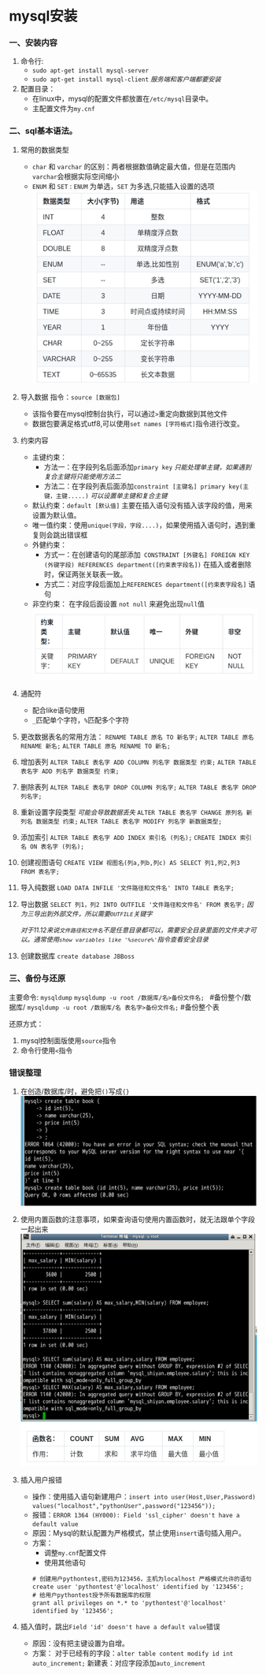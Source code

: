 # mysql安装

### 一、安装内容
1. 命令行:
    - `sudo apt-get install mysql-server`
    - `sudo apt-get install mysql-client`
    *<font size=2>服务端和客户端都要安装</font>*
2. 配置目录：
    - 在linux中，mysql的配置文件都放置在`/etc/mysql`目录中。
    - 主配置文件为`my.cnf`
### 二、sql基本语法。
1. 常用的数据类型
    - `char` 和 `varchar` 的区别：两者根据数值确定最大值，但是在范围内`varchar`会根据实际空间缩小
    - `ENUM` 和 `SET` : `ENUM` 为单选，`SET` 为多选,只能插入设置的选项
    ![avatar](/数据库/MySql/数据类型.png)   

2. 导入数据
    指令：`source [数据包]`  
    - 该指令要在mysql控制台执行，可以通过`>`重定向数据到其他文件
    - 数据包要满足格式utf8,可以使用`set names [字符格式]`指令进行改变。

3. 约束内容
    - 主键约束：
        - 方法一：在字段列名后面添加`primary key` *<font size=2>只能处理单主键，如果遇到复合主键将只能使用方法二</font>*
        - 方法二：在字段列表后面添加`constraint [主键名] primary key(主键，主键.....)`  *<font size=2>可以设置单主键和复合主键</font>*
    - 默认约束：`default [默认值]` 主要在插入语句没有插入该字段的值，用来设置为默认值。
    - 唯一值约束：使用`unique(字段，字段....)`，如果使用插入语句时，遇到重复则会跳出错误框
    - 外健约束：
        - 方式一：在创建语句的尾部添加` CONSTRAINT [外键名] FOREIGN KEY (外键字段) REFERENCES department([约束表字段名])` 在插入或者删除时，保证两张关联表一致。
        - 方式二：对应字段后面加上`REFERENCES department([约束表字段名]` 语句
    - 非空约束： 在字段后面设置 `not null` 来避免出现`null`值
    ![avatar](/数据库/MySql/约束内容.png) 

4. 通配符
    - 配合like语句使用
    - `_`匹配单个字符，`%`匹配多个字符

5. 更改数据表名的常用方法：
    `RENAME TABLE 原名 TO 新名字;`
    `ALTER TABLE 原名 RENAME 新名;`
    `ALTER TABLE 原名 RENAME TO 新名;`

6. 增加表列
    `ALTER TABLE 表名字 ADD COLUMN 列名字 数据类型 约束;` 
    `ALTER TABLE 表名字 ADD 列名字 数据类型 约束;`

7. 删除表列
    `ALTER TABLE 表名字 DROP COLUMN 列名字;`
    `ALTER TABLE 表名字 DROP 列名字;`

8. 重新设置字段类型
*<font size=2>可能会导致数据丢失</font>*
    `ALTER TABLE 表名字 CHANGE 原列名 新列名 数据类型 约束;`
    `ALTER TABLE 表名字 MODIFY 列名字 新数据类型;`

9. 添加索引 
    `ALTER TABLE 表名字 ADD INDEX 索引名 (列名);`
    `CREATE INDEX 索引名 ON 表名字 (列名);`

10. 创建视图语句
    `CREATE VIEW 视图名(列a,列b,列c) AS SELECT 列1,列2,列3 FROM 表名字;`

11. 导入纯数据
    `LOAD DATA INFILE '文件路径和文件名' INTO TABLE 表名字;` 

12. 导出数据
    `SELECT 列1，列2 INTO OUTFILE '文件路径和文件名' FROM 表名字;` *<font size=2>因为三导出到外部文件，所以需要`OUTFILE`关键字</font>*

    *<font size=2>对于11.12来说`文件路径和文件名`不是任意目录都可以，需要安全目录里面的文件夹才可以。通常使用`show variables like '%secure%'`指令查看安全目录</font>*

13. 创建数据库
    `create database JBBoss`

### 三、备份与还原
主要命令: `mysqldump`
`mysqldump -u root /数据库/名>备份文件名; `  #备份整个/数据库/
`mysqldump -u root /数据库/名 表名字>备份文件名;`  #备份整个表

还原方式：
1. mysql控制面版使用`source`指令
2. 命令行使用`<`指令

### 错误整理
1. 在创造/数据库/时，避免把`()`写成`{}`
 ![avatar](/数据库/MySql/错误记录-大括号和小括号.png) 

2. 使用内置函数的注意事项，如果查询语句使用内置函数时，就无法跟单个字段一起出来
 ![avatar](/数据库/MySql/错误记录-内置函数.png) 
 ![avatar](/数据库/MySql/内置函数.png) 

3. 插入用户报错
    - 操作：使用插入语句新建用户：`insert into user(Host,User,Password) values("localhost","pythonUser",password("123456"));`
    - 报错：`ERROR 1364 (HY000): Field 'ssl_cipher' doesn't have a default value`
    - 原因：Mysql的默认配置为严格模式，禁止使用`insert`语句插入用户。
    - 方案：
        - 调整`my.cnf`配置文件
        - 使用其他语句
        ```
        # 创建用户pythontest,密码为123456，主机为localhost 严格模式允许的语句
        create user 'pythontest'@'localhost' identified by '123456';
        # 给用户pythontest授予所有数据库的权限
        grant all privileges on *.* to 'pythontest'@'localhost' identified by '123456';

        ```
4. 插入值时，跳出`Field 'id' doesn't have a default value`错误
    - 原因：没有把主键设置为自增。
    - 方案：
        对于已经有的字段：`alter table content modify id int auto_increment;`
        新建表：对应字段添加`auto_increment`

